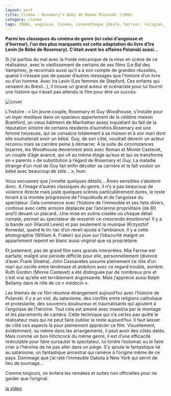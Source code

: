 ```yaml
---
layout: post
title: Cinéma - Rosemary’s Baby de Roman Polanski (1968)
category: cinema
tags: 1960s, angoisse, Cinéma, cinematheque ideale, horreur, religion, satanisme
---
```


**Parmi les classiques du cinéma de genre (ici celui d’angoisse et d’horreur), l’un des plus marquants est cette adaptation du livre d’Ira Levin (le Bébé de Rosemary). C’était avant les affaires Polanski aussi…**

Si j’ai parfois du mal avec la froide mécanique de la mise en scène de ce réalisateur, avec le vieillissement de certains de ses films (Le Bal des Vampires), je reconnais aussi qu’il a à son compte de grandes réussites, quand il n’essaie pas de passer d’autres messages que l’histoire d’un livre ou d’un homme. Avec Ira Levin (Les femmes de Stepford, Ces enfants qui venaient du Brésil…), il trouve un grand auteur et scénariste pour lui fournir une histoire qui n’avait pas attendu le film pour être un succès.

![cover](https://cheziceman.files.wordpress.com/2020/08/rosemarybaby.jpeg)

L’histoire : « Un jeune couple, Rosemary et Guy Woodhouse, s’installe pour un loyer modique dans un spacieux appartement de la célèbre maison Bramford, un vieux bâtiment de Manhattan assez inquiétant du fait de la réputation sinistre de certains résidents d’autrefois.Rosemary est une femme heureuse, qui se consacre totalement à sa maison et à son mari dont elle souhaiterait avoir un bébé. Guy, de son côté, voudrait devenir un acteur reconnu mais sa carrière peine à démarrer. À la suite de circonstances bizarres, les Woodhouse deviennent amis avec Roman et Minnie Castevet, un couple d’âge avancé, qui vit au même étage qu’eux et qui se transforme en « parents » de substitution à l’égard de Rosemary et Guy. La maladie étrange d’un rival de Guy fait enfin décoller sa carrière et le fait vouloir un bébé avec beaucoup de zèle… », hum.

Vous excuserez que j’omette quelques détails… Âmes sensibles s’abstenir donc. A l’image d’autres classiques du genre, il n’y a pas beaucoup de violence directe mais juste quelques scènes particulièrement dures, le reste tenant à la montée progressive de l’inquiétude et de l’angoisse du spectateur. Cela commence avec l’histoire de l’immeuble et ses faits divers, continue avec cette armoire déplacée par l’ancienne propriétaire (de 80 ans!!) devant un placard…Une mise en scène ciselée où chaque détail compte, permet au spectateur de ressentir ce crescendo émotionnel. Il y a la bande son (Harold Lewis) et pas seulement la musique (Krzysztof Komeda), quand le tic-tac d’un réveil ajoute à l’ambiance. Il y a cette photographie (William A. Fraker) qui joue sur l’obscurité malgré un appartement repeint en blanc aussi virginal que sa propriétaire.

Et justement, pas de grand film sans grands interprètes. Mia Farrow est parfaite, malgré une période difficile pour elle, personnellement (divorce d’avec Frank Sinatra). John Cassavetes assume pleinement ce rôle d’un mari qui oscille entre tendresse et ambition avec ce regard trouble, sombre. Ruth Gordon (Minnie Castevet) a été distinguée par de nombreux prix et c’est vrai qu’elle est terriblement angoissante. Mais j’apprécie aussi Ralph Bellamy dans le rôle de ce « médecin ».

Les thèmes de ce film résonne étrangement aujourd’hui avec l’histoire de Polanski. Il y a un viol, du satanisme, des conflits entre religions catholique et protestante, des souvenirs douloureux et traumatisants qui ajoutent à l’angoisse de l’héroïne. Tout cela est amené avec maestria par le montage et les placements de caméra. Cette technique qui n’a certes pas quitté le réalisateur mais qui ne peut faire oublier le reste aujourd’hui. Il faut laisser de côté ces aspects là pour pleinement apprécier ce film. Visuellement, évidemment, ou même dans les arrangements, il peut avoir des côtés datés. Mais comme un bon Hitchcock du même genre, il est d’une efficacité redoutable pour faire sursauter le spectateur, lui tordre l’estomac ou le faire crier à l’héroïne de ne pas aller dans un piège. S’y ajoute le fantastique lié au satanisme, un fantastique ancestral qui ramène à l’origine même de ce pays. Dommage que j’ai raté l’immeuble Dakota à New York qui servit de lieu de tournage…

Comme toujours, on évitera les remakes et suites non officielles pour ne garder que l’original.

[la video](https://youtu.be/BjpA6IH_Skc)
